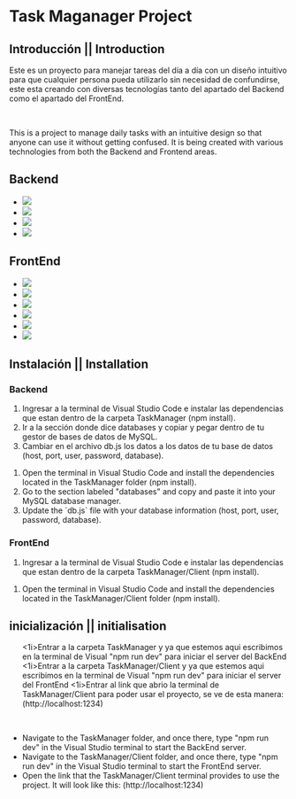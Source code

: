 <h1>Task Maganager Project</h1>
<h2>Introducción || Introduction</h2>
<p>Este es un proyecto para manejar tareas del día a día con un diseño intuitivo para que cualquier persona pueda utilizarlo sin necesidad de confundirse, este esta creando con diversas tecnologías tanto del apartado del Backend como el apartado del FrontEnd.</p><br/>

<p>This is a project to manage daily tasks with an intuitive design so that anyone can use it without getting confused. It is being created with various technologies from both the Backend and Frontend areas.</p>
<h2>Backend</h2>
<ul>
  <li><img src="https://img.shields.io/badge/-Node.js-339933?style=flat&logo=node.js&logoColor=white" /></li>
  <li><img src="https://img.shields.io/badge/-Express.js-000000?style=flat&logo=express&logoColor=white" /></li>
  <li><img src="https://img.shields.io/badge/-MySQL-4479A1?style=flat&logo=mysql&logoColor=white" /></li>
  <li><img src="https://img.shields.io/badge/-Docker-2496ED?style=flat&logo=docker&logoColor=white" /></li>
</ul>
<h2>FrontEnd</h2>
<ul>
  <li><img src="https://img.shields.io/badge/-HTML5-E34F26?style=flat&logo=html5&logoColor=white" /></li>
  <li><img src="https://img.shields.io/badge/-CSS3-1572B6?style=flat&logo=css3&logoColor=white" /></li>
  <li><img src="https://img.shields.io/badge/-JavaScript-F7DF1E?style=flat&logo=javascript&logoColor=black" /></li>
  <li><img src="https://img.shields.io/badge/-React-61DAFB?style=flat&logo=react&logoColor=black" /></li> 
  <li><img src="https://img.shields.io/badge/-Axios-5A29E4?style=flat&logo=axios&logoColor=white" /></li>
  <li><img src="https://img.shields.io/badge/-Formik-005F56?style=flat&logo=formik&logoColor=white" /></li>
</ul>

<h2>Instalación || Installation</h2>
<h3>Backend</h3>
<ol>
  <li>Ingresar a la terminal de Visual Studio Code e instalar las dependencias que estan dentro de la carpeta TaskManager (npm install).</li>
  <li>Ir a la sección donde dice databases y copiar y pegar dentro de tu gestor de bases de datos de MySQL.</li> 
  <li>Cambiar en el archivo db.js los datos a los datos de tu base de datos (host, port, user, password, database).</li>
</ol>

<ol>
  <li>Open the terminal in Visual Studio Code and install the dependencies located in the TaskManager folder (npm install).</li>
  <li>Go to the section labeled "databases" and copy and paste it into your MySQL database manager.</li>
  <li>Update the `db.js` file with your database information (host, port, user, password, database).</li>
</ol>

<h3>FrontEnd</h3>
<ol>
  <li>Ingresar a la terminal de Visual Studio Code e instalar las dependencias que estan dentro de la carpeta TaskManager/Client (npm install).</li>
</ol>

<ol>
  <li>Open the terminal in Visual Studio Code and install the dependencies located in the TaskManager/Client folder (npm install).</li>
</ol>

<h2>inicialización || initialisation</h2>
<ul>
  <1i>Entrar a la carpeta TaskManager y ya que estemos aqui escribimos en la terminal de Visual "npm run dev" para iniciar el server del BackEnd</li>
  <1i>Entrar a la carpeta TaskManager/Client y ya que estemos aqui escribimos en la terminal de Visual "npm run dev" para iniciar el server del FrontEnd</li>
  <1i>Entrar al link que abrio la terminal de TaskManager/Client para poder usar el proyecto, se ve de esta manera: (http://localhost:1234)</li>
</ul><br/>
<ul>
  <li>Navigate to the TaskManager folder, and once there, type "npm run dev" in the Visual Studio terminal to start the BackEnd server.</li>
  <li>Navigate to the TaskManager/Client folder, and once there, type "npm run dev" in the Visual Studio terminal to start the FrontEnd server.</li>
  <li>Open the link that the TaskManager/Client terminal provides to use the project. It will look like this: (http://localhost:1234)</li>
</ul>
